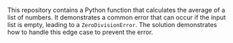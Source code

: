 This repository contains a Python function that calculates the average of a list of numbers.  It demonstrates a common error that can occur if the input list is empty, leading to a `ZeroDivisionError`.  The solution demonstrates how to handle this edge case to prevent the error.